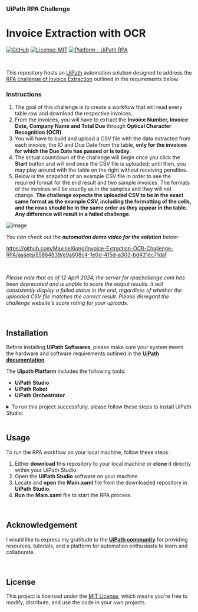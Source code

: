 ### UiPath RPA Challenge
# Invoice Extraction with OCR

[![GitHub](https://badgen.net/badge/icon/GitHub?icon=github&color=black&label)](https://github.com/MaxineXiong)
[![License: MIT](https://img.shields.io/badge/License-MIT-yellow.svg)](https://opensource.org/licenses/MIT)
[![Platform - UiPath RPA](https://img.shields.io/badge/Platform-UiPath_RPA-fa4616)](https://www.uipath.com)

<br/>

This repository hosts an [UiPath](https://www.uipath.com/) automation solution designed to address the [RPA challenge of Invoice Extraction](https://rpachallengeocr.azurewebsites.net/) outlined in the requirements below.

### **Instructions**

1. The goal of this challenge is to create a workflow that will read every table row and download the respective invoices.
2. From the invoices, you will have to extract the **Invoice Number, Invoice Date, Company Name and Total Due** through **Optical Character Recognition (OCR)**.
3. You will have to build and upload a CSV file with the data extracted from each invoice, the ID and Due Date from the table, **only for the invoices for which the Due Date has passed or is today**.
4. The actual countdown of the challenge will begin once you click the **Start** button and will end once the CSV file is uploaded; until then, you may play around with the table on the right without receiving penalties.
5. Below is the snapshot of an example CSV file in order to see the required format for the end result and two sample invoices. The formats of the invoices will be exactly as in the samples and they will not change. **The challenge
   expects the uploaded CSV to be in the exact same format as the example CSV, including the formatting of the cells, and the rows should be in the same order as they appear in the table. Any difference will result in a failed challenge.**


![image](https://github.com/MaxineXiong/Invoice-Extraction-OCR-Challenge-RPA/assets/55864839/06d96162-f67e-418c-b033-6fc11252daa7)


_You can check out the **automation demo video for the solution** below_:

https://github.com/MaxineXiong/Invoice-Extraction-OCR-Challenge-RPA/assets/55864839/e9a608c4-1e0d-415d-a303-bd431ec71daf


<br/>

*Please note that as of 12 April 2024, the server for rpachallenge.com has been deprecated and is unable to score the output results. It will consistently 
display a failed status in the end, regardless of whether the uploaded CSV file matches the correct result. Please disregard the challenge website's score rating for your uploads.*


<br/>


## **Installation**

Before installing **UiPath Softwares**, please make sure your system meets the hardware and software requirements outlined in the **[UiPath documentation](https://docs.uipath.com/studio/standalone/2022.10/user-guide/hardware-and-software-requirements)**.

The **Uipath Platform** includes the following tools:

- **UiPath Studio**
- **UiPath Robot**
- **UiPath Orchestrator**

<details>  
<summary> To run this project successfully, please follow these steps to install UiPath Studio:
</summary>

***

Step 1 : Visit [uipath.com](https://www.uipath.com/) and click **Try UiPath Free** button.
<p align="center">
<img width="900" src="https://github.com/YenLinWu/RPA_UiPath/blob/master/Installation/README_Images/Install_UiPath_Studio_1.png">
</p>

Step 2: **Sign up** for a personal account.
<p align="center">
<img width="900" src="https://github.com/YenLinWu/RPA_UiPath/blob/master/Installation/README_Images/Install_UiPath_Studio_2.png">
</p>  

Step 3: **Verify** your account in email.
<p align="center">
<img width="900" src="https://github.com/YenLinWu/RPA_UiPath/blob/master/Installation/README_Images/Install_UiPath_Studio_3.png">
</p>  

Step 4: **Log into** the **UiPath Automation Cloud** using your account, and click the **Download Uipath Studio** button.
<p align="center">
<img width="900" src="https://github.com/YenLinWu/RPA_UiPath/blob/master/Installation/README_Images/Install_UiPath_Studio_4.png">
</p>   

Step 5: Click **Sign in**.
<p align="center">
<img width="900" src="https://github.com/YenLinWu/RPA_UiPath/blob/master/Installation/README_Images/Install_UiPath_Studio_5.png">
</p>    

Step 6: Select **UiPath Studio Pro**.
<p align="center">
<img width="900" src="https://github.com/YenLinWu/RPA_UiPath/blob/master/Installation/README_Images/Install_UiPath_Studio_6.png">
</p>  

Step 7: Follow the system instructions to complete the installation of **UiPath Studio Pro**.
<p align="center">
<img width="900" src="https://github.com/YenLinWu/RPA_UiPath/blob/master/Installation/README_Images/Install_UiPath_Studio_7.png">
</p> 

</details> 

<br/>

## **Usage**

To run the RPA workflow on your local machine, follow these steps:

1. Either **download** this repository to your local machine or **clone** it directly within your UiPath Studio.
2. Open the **UiPath Studio** software on your machine.
3. Locate and **open** the **Main.xaml** file from the downloaded repository in **UiPath Studio**.
4. **Run** the **Main.xaml** file to start the RPA process.

<br/>

## **Acknowledgement**

I would like to express my gratitude to the **[UiPath community](https://community.uipath.com/)** for providing resources, tutorials, and a platform for automation enthusiasts to learn and collaborate.

<br/>

## **License**

This project is licensed under the [MIT License](https://choosealicense.com/licenses/mit/), which means you're free to modify, distribute, and use the code in your own projects.
